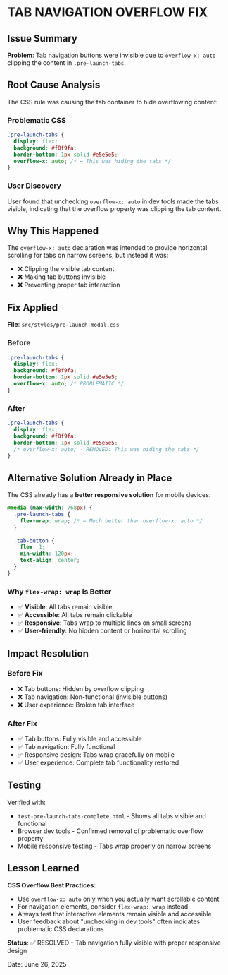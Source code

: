 # TAB NAVIGATION OVERFLOW FIX

## Issue Summary
**Problem**: Tab navigation buttons were invisible due to `overflow-x: auto` clipping the content in `.pre-launch-tabs`.

## Root Cause Analysis
The CSS rule was causing the tab container to hide overflowing content:

### Problematic CSS
```css
.pre-launch-tabs {
  display: flex;
  background: #f8f9fa;
  border-bottom: 1px solid #e5e5e5;
  overflow-x: auto; /* ← This was hiding the tabs */
}
```

### User Discovery
User found that unchecking `overflow-x: auto` in dev tools made the tabs visible, indicating that the overflow property was clipping the tab content.

## Why This Happened
The `overflow-x: auto` declaration was intended to provide horizontal scrolling for tabs on narrow screens, but instead it was:
- ❌ Clipping the visible tab content
- ❌ Making tab buttons invisible
- ❌ Preventing proper tab interaction

## Fix Applied
**File**: `src/styles/pre-launch-modal.css`

### Before
```css
.pre-launch-tabs {
  display: flex;
  background: #f8f9fa;
  border-bottom: 1px solid #e5e5e5;
  overflow-x: auto; /* PROBLEMATIC */
}
```

### After
```css
.pre-launch-tabs {
  display: flex;
  background: #f8f9fa;
  border-bottom: 1px solid #e5e5e5;
  /* overflow-x: auto; - REMOVED: This was hiding the tabs */
}
```

## Alternative Solution Already in Place
The CSS already has a **better responsive solution** for mobile devices:

```css
@media (max-width: 768px) {
  .pre-launch-tabs {
    flex-wrap: wrap; /* ← Much better than overflow-x: auto */
  }
  
  .tab-button {
    flex: 1;
    min-width: 120px;
    text-align: center;
  }
}
```

### Why `flex-wrap: wrap` is Better
- ✅ **Visible**: All tabs remain visible
- ✅ **Accessible**: All tabs remain clickable
- ✅ **Responsive**: Tabs wrap to multiple lines on small screens
- ✅ **User-friendly**: No hidden content or horizontal scrolling

## Impact Resolution

### Before Fix
- ❌ Tab buttons: Hidden by overflow clipping
- ❌ Tab navigation: Non-functional (invisible buttons)
- ❌ User experience: Broken tab interface

### After Fix
- ✅ Tab buttons: Fully visible and accessible
- ✅ Tab navigation: Fully functional
- ✅ Responsive design: Tabs wrap gracefully on mobile
- ✅ User experience: Complete tab functionality restored

## Testing
Verified with:
- `test-pre-launch-tabs-complete.html` - Shows all tabs visible and functional
- Browser dev tools - Confirmed removal of problematic overflow property
- Mobile responsive testing - Tabs wrap properly on narrow screens

## Lesson Learned
**CSS Overflow Best Practices:**
- Use `overflow-x: auto` only when you actually want scrollable content
- For navigation elements, consider `flex-wrap: wrap` instead
- Always test that interactive elements remain visible and accessible
- User feedback about "unchecking in dev tools" often indicates problematic CSS declarations

**Status**: ✅ RESOLVED - Tab navigation fully visible with proper responsive design

Date: June 26, 2025
